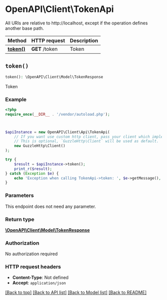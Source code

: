 # OpenAPI\Client\TokenApi

All URIs are relative to http://localhost, except if the operation defines another base path.

| Method | HTTP request | Description |
| ------------- | ------------- | ------------- |
| [**token()**](TokenApi.md#token) | **GET** /token | Token |


## `token()`

```php
token(): \OpenAPI\Client\Model\TokenResponse
```

Token

### Example

```php
<?php
require_once(__DIR__ . '/vendor/autoload.php');



$apiInstance = new OpenAPI\Client\Api\TokenApi(
    // If you want use custom http client, pass your client which implements `GuzzleHttp\ClientInterface`.
    // This is optional, `GuzzleHttp\Client` will be used as default.
    new GuzzleHttp\Client()
);

try {
    $result = $apiInstance->token();
    print_r($result);
} catch (Exception $e) {
    echo 'Exception when calling TokenApi->token: ', $e->getMessage(), PHP_EOL;
}
```

### Parameters

This endpoint does not need any parameter.

### Return type

[**\OpenAPI\Client\Model\TokenResponse**](../Model/TokenResponse.md)

### Authorization

No authorization required

### HTTP request headers

- **Content-Type**: Not defined
- **Accept**: `application/json`

[[Back to top]](#) [[Back to API list]](../../README.md#endpoints)
[[Back to Model list]](../../README.md#models)
[[Back to README]](../../README.md)
